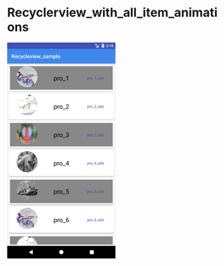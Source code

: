 # Recyclerview_with_all_item_animations


<p><a target="_blank" rel="noopener noreferrer" href="
      RecyclerView_with_animation/20180904_181714_edited.mp4
    "><img src="https://github.com/mahesh504/Recyclerview_alternate_rows/blob/master/Screenshot_1536140457.png" alt="OnTouch_ZoomImage" style="max-width:50%;"></a></p>
